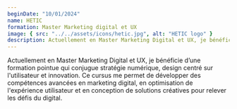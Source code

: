 ```yaml
---
beginDate: "10/01/2024"
name: HETIC 
formation: Master Marketing digital et UX
image: { src: "../../assets/icons/hetic.jpg", alt: "HETIC logo" }
description: Actuellement en Master Marketing Digital et UX, je bénéficie d’une formation pointue qui conjugue stratégie numérique, <strong>design centré sur l'utilisateur</strong> et innovation. Ce cursus me permet de développer des compétences avancées en marketing digital, en <strong>optimisation de l'expérience utilisateur</strong> et en conception de <strong>solutions créatives </strong>pour relever les défis du digital.
---
```


Actuellement en Master Marketing Digital et UX, je bénéficie d’une formation pointue qui conjugue stratégie numérique, design centré sur l'utilisateur et innovation. Ce cursus me permet de développer des compétences avancées en marketing digital, en optimisation de l'expérience utilisateur et en conception de solutions créatives pour relever les défis du digital.
